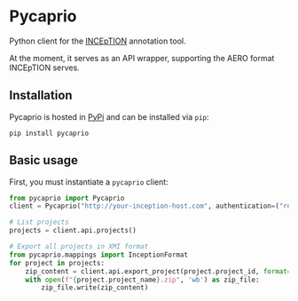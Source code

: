 # Pycaprio

Python client for the [INCEpTION](https://github.com/inception-project/inception) annotation tool.

At the moment, it serves as an API wrapper, supporting the AERO format INCEpTION serves.

## Installation
Pycaprio is hosted in [PyPi](https://pypi.org/project/pycaprio/) and can be installed via `pip`:
```
pip install pycaprio
```

## Basic usage
First, you must instantiate a `pycaprio` client:
```python
from pycaprio import Pycaprio
client = Pycaprio("http://your-inception-host.com", authentication=("remote-user", "password"))

# List projects
projects = client.api.projects()

# Export all projects in XMI format
from pycaprio.mappings import InceptionFormat
for project in projects:
    zip_content = client.api.export_project(project.project_id, format=InceptionFormat.XMI)
    with open(f"{project.project_name}.zip", 'wb') as zip_file:
        zip_file.write(zip_content)
```
